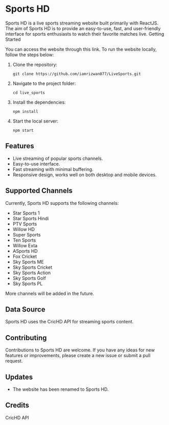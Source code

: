 <h1>Sports HD</h1>

Sports HD is a live sports streaming website built primarily with ReactJS. The aim of Sports HD is to provide an easy-to-use, fast, and user-friendly interface for sports enthusiasts to watch their favorite matches live.
Getting Started

You can access the website through this link. To run the website locally, follow the steps below:

1. Clone the repository:
   
    ```git clone https://github.com/iamrizwan077/LiveSports.git```

2. Navigate to the project folder:

    ```cd live_sports```

3. Install the dependencies:

    ```npm install```

4. Start the local server:

    ```npm start```

<h2>Features</h2>
<ul>
    <li>Live streaming of popular sports channels.</li>
    <li>Easy-to-use interface.</li>
    <li>Fast streaming with minimal buffering.</li>
    <li>Responsive design, works well on both desktop and mobile devices.</li>
</ul>

<h2>Supported Channels</h2>

Currently, Sports HD supports the following channels:
<ul>
    <li>Star Sports 1</li>
    <li>Star Sports Hindi</li>
    <li>PTV Sports</li>
    <li>Willow HD</li>
    <li>Super Sports</li>
    <li>Ten Sports</li>
    <li>Willow Exta</li>
    <li>ASports HD</li>
    <li>Fox Cricket</li>
    <li>Sky Sports ME</li>
    <li>Sky Sports Cricket</li>
    <li>Sky Sports Action</li>
    <li>Sky Sports Golf</li>
    <li>Sky Sports PL</li>
</ul>
    
More channels will be added in the future.

<h2>Data Source</h2>

Sports HD uses the CricHD API for streaming sports content.

<h2>Contributing</h2>

Contributions to Sports HD are welcome. If you have any ideas for new features or improvements, please create a new issue or submit a pull request.

<h2>Updates</h2>
<ul>
  <li>The website has been renamed to Sports HD.</li>
</ul>

<h2>Credits</h2>
  
CricHD API


